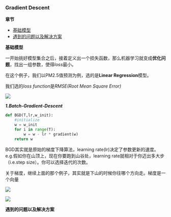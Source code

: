 ### Gradient Descent

**章节**
- [基础模型](#basic)
- [遇到的问题以及解决方案](#solutions)

**<div id='basic'>基础模型</div>**

一开始挑好模型集合之后，接着定义出一个损失函数，那么机器学习就变成**优化问题**，找出一组参数，使得*loss*最小。


在这个例子，我们以PM2.5值预测为例，选的是**Linear Regression**模型。


我们选的*loss function*是*RMSE(Root Mean Square Error)*

![](https://github.com/sherlcok314159/ML/blob/main/Images/root_mean_square_error.png)

***1.Batch-Gradient-Descent***

```python
def BGD(T,lr,w_init):
    #initialize 
    w = w_init
    for i in range(T):
        w = w - lr * gradient(w)
    return w
```
BGD其实就是原始的梯度下降算法，learning rate(lr)决定了参数更新的速度。e.g.假如你在山顶上，现在你要跑到山谷处，learning rate就相对于你迈出多大步（i.e.step size）。你可以选择迭代的次数。

关于梯度，继续上面的那个例子，其实就是下山的时候你往哪个方向走。梯度是一个向量


![](https://github.com/sherlcok314159/ML/blob/main/Images/gradient.png)

![](https://github.com/sherlcok314159/ML/blob/main/Images/gd.png)


**<div id='solutions'>遇到的问题以及解决方案</div>**